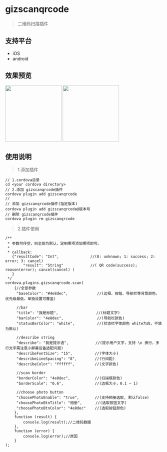 # gizscanqrcode

> 二维码扫描插件

## 支持平台
* iOS
* android

## 效果预览
<img src="https://raw.githubusercontent.com/wiki/gizwits/cordova-gizwits-scan-qrcode/iOS_1.2.0_1.jpg" width=180/> <img src="https://raw.githubusercontent.com/wiki/gizwits/cordova-gizwits-scan-qrcode/iOS_1.2.0_2.jpg" width=180/>

## 使用说明

> 1.添加插件

```
// 1.cordova目录
cd <your cordova directory>
// 2.添加 gizscanqrcode插件
cordova plugin add gizscanqrcode
// 
// 添加 gizscanqrcode插件(指定版本)
cordova plugin add gizscanqrcode@版本号
// 删除 gizscanqrcode插件
cordova plugin rm gizscanqrcode
```

> 2.插件使用

```
/**
 * 参数可传空，则全部为默认，定制哪项添加哪项即可。
 * 
 * callback:
   {"resultCode": "Int",              //(0: unknown; 1: success; 2: error; 3: cancel)
        "result": "String"            //( QR code(success); reason(error); cancel(cancel) )
   }
 */
cordova.plugins.gizscanqrcode.scan(
    {//全部参数
     "baseColor": "#4e8dec",             //(边框、按钮、导航栏等背景颜色，优先级最低，单独设置可覆盖)

     //bar
     "title": "我是标题",                 //(标题文字)
     "barColor": "4e8dec",               //(导航栏颜色)
     "statusBarColor": "white",          //(状态栏字体颜色 white为白，不填为默认)

     //describe string
     "describe": "我是提示语",            //(提示用户文字，支持 \n 换行，多行文字需注意小屏幕设备适配问题)
     "describeFontSize": "15",          //(字体大小)
     "describeLineSpacing": "8",        //(行间距)
     "describeColor": "ffffff",         //(文字颜色)

     //scan border
     "borderColor": "4e8dec",           //(扫描框颜色)
     "borderScale": "0.6",              //(边框大小，0.1 ~ 1)

     //choose photo button
     "choosePhotoEnable": "true",       //(支持相册选取, 默认false)
     "choosePhotoBtnTitle": "相册",      //(选取按钮文字)
     "choosePhotoBtnColor": "4e8dec"    //(选取按钮颜色)
    },
    function (result) {
        console.log(result);//二维码数据
    },
    function (error) {
        console.log(error);//原因
    }
);
```







